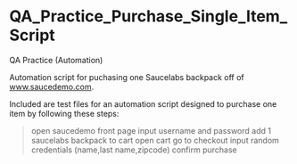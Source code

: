 # QA_Practice_Purchase_Single_Item_Script

QA Practice (Automation)

Automation script for puchasing one Saucelabs backpack off of www.saucedemo.com.

Included are test files for an automation script designed to purchase one item by following these steps: 

> open saucedemo front page
> input username and password
> add 1 saucelabs backpack to cart
> open cart
> go to checkout
> input random credentials (name,last name,zipcode)
> confirm purchase